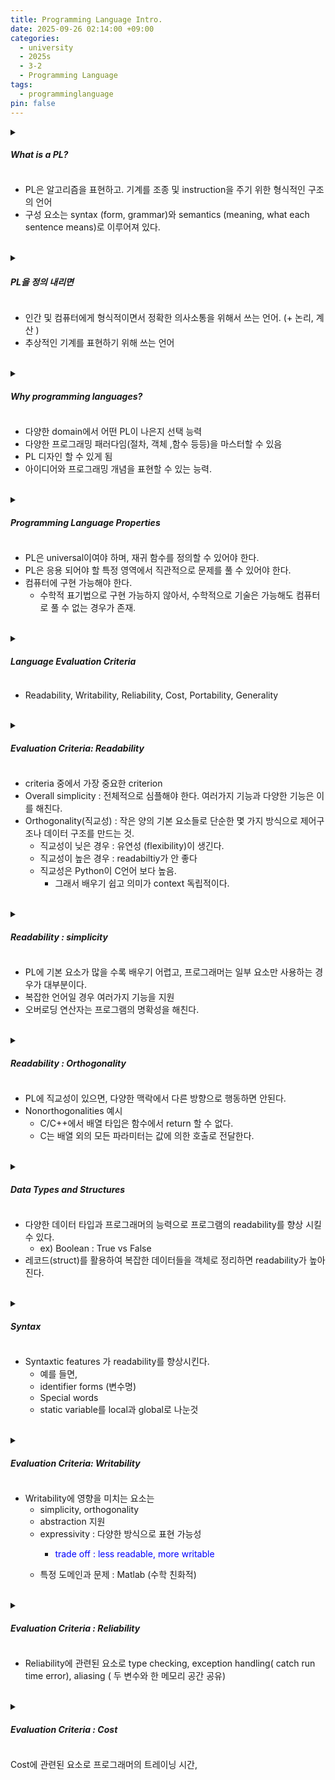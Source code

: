 ```yaml
---
title: Programming Language Intro.
date: 2025-09-26 02:14:00 +09:00
categories:
  - university
  - 2025s
  - 3-2
  - Programming Language
tags:
  - programminglanguage
pin: false
---
```


<details>
  <summary><h5>What is a PL?</h5></summary>
  <ul>
   <li> formal constructed language - communicate instructions to a machine</li>
   <li> to create programs to control machine </li>
   <li> to express algorithms </li>
   <li> syntax (form) & semantics (meaning)</li>
  </ul>
</details>

 - PL은 알고리즘을 표현하고. 기계를 조종 및 instruction을 주기 위한 형식적인 구조의 언어 
 - 구성 요소는 syntax (form, grammar)와 semantics (meaning, what each sentence means)로 이루어져 있다. 
 
<br> 

<details>
<summary><h5>PL을 정의 내리면 </h5></summary>
<ul>
<li> A tool for humans to tell the computer what to do </li>
<li> A means of formal and exact communication between humans</li>
<li> A way of describing an abstract machine</li>
<li> A way of describing computation that is readable both man and machine </li>
</ul>
</details>

- 인간 및 컴퓨터에게 형식적이면서 정확한 의사소통을 위해서 쓰는 언어. (+ 논리, 계산 )
- 추상적인 기계를 표현하기 위해 쓰는 언어 

<br>

<details>
  <summary><h5> Why programming languages? </h5></summary>
  <ul>
   <h6> Reasons to study theory programming languages</h6> 
   <li> Enhanced ability to learn new languages</li>
   <li> Borrowing ideas from other languages</li>
   <li> Ability to express ideas and programming concepts</li> 
   <li> Choice of programming language</li>
   <li> Understanding the implementation behind languages </li>
   <li> Mastering different programming paradigms</li>
   <li> Desining your own "programming language"</li>
  </ul>
  
</details>

- 다양한 domain에서 어떤 PL이 나은지 선택 능력 
- 다양한 프로그래밍 패러다임(절차, 객체 ,함수 등등)을 마스터할 수 있음
- PL 디자인 할 수 있게 됨
- 아이디어와 프로그래밍 개념을 표현할 수 있는 능력.

<br>

<details>
  <summary><h5> Programming Language Properties </h5></summary>
  <ul>
   <li> Programming language must be universal.</li>
	   <ul>
	   <li> Every problem must have a programming solution.</li>
	   <li> Any language in which we can define recursive functions is universal.</li>
	   </ul>
   <li> Reasonably natural for solving problems within its intended application area. </li>
   <li> Implementable on a computer.</li>
	   <ul>
	   <li> Possible to execute every well-formed program in the language.</li>
	   <li> Mathematial notation is not implementable (it is possible to formulate problems that cannot be solved in any computer).</li>
	   </ul>
   <li> Acceptably effcient implementation.</li>
  </ul>
</details>

- PL은 universal이여야 하며, 재귀 함수를 정의할 수 있어야 한다. 
- PL은 응용 되어야 할 특정 영역에서 직관적으로 문제를 풀 수 있어야 한다. 
- 컴퓨터에 구현 가능해야 한다. 
	- 수학적 표기법으로 구현 가능하지 않아서, 수학적으로 기술은 가능해도 컴퓨터로 풀 수 없는 경우가 존재. 

<br>

<details>
  <summary><h5> Language Evaluation Criteria </h5></summary>
  <ul>
   <li> Readability : programs can be read and understood</li>
   <li> Writability : language can be used easily to create programs</li>
   <li> Reliability : performs to its specifiactions ( perform specific job as it expected)</li>
   <li> Cost : the ultimate total cost (it should be limited & low)</li>
   <li> Portability : moved from one to another </li>
   <li> Generality : wide range of applications </li>
  </ul>
</details>

- Readability, Writability, Reliability, Cost, Portability, Generality 

<br>

<details>
  <summary><h5> Evaluation Criteria: Readability </h5></summary>
  <ul>
   <li> How easy is it to read and understand programs written in the programming language?</li>
   <li> Arguably the most important criterion!</li>
   <li> Factors effecting readability include:</li>
	   <ul>
	   <li> Overall simplicity</li>
		   <ul>
		   <li> Too many features is bad as is a multiplicity of features</li>
		   </ul>
	   <li> Orthogonality : a relatively small set of primitive constructs can be combined in a relativelly small number of ways to build the control and data structures of the language </li>
		   <ul>
		   <li> Makes the language easy to learn and read</li>
		   <li> Meaning is context independent </li>
		   </ul>
	   <li>Control statements</li>
	   <li> Data type and structures</li>
	   <li> Syntax considerations </li>
	   </ul>
  </ul>
</details>

- criteria 중에서 가장 중요한 criterion 
- Overall simplicity : 전체적으로 심플해야 한다. 여러가지 기능과 다양한 기능은 이를 해친다.  
- Orthogonality(직교성) : 작은 양의 기본 요소들로 단순한 몇 가지 방식으로 제어구조나 데이터 구조를 만드는 것.
	- 직교성이 닞은 경우 :  유연성 (flexibility)이 생긴다.
	- 직교성이 높은 경우 :  readabiltiy가 안 좋다
	- 직교성은 Python이 C언어 보다 높음. 
		- 그래서 배우기 쉽고 의미가 context 독립적이다.

<br>

<details>
  <summary><h5> Readability : simplicity </h5></summary>
  <ul>   
   <li>Programming languages with a large number of basic components are harder to learn; most programmers using these languages tend to learn and use subsets of the whole language.</li>
   <li>Complex languages have multiplicity</li>
   <li>Overloading operators can reduce the clarity of the program’s meaning</li>
  </ul>
</details>

- PL에 기본 요소가 많을 수록 배우기 어렵고, 프로그래머는 일부 요소만 사용하는 경우가 대부분이다. 
- 복잡한 언어일 경우 여러가지 기능을 지원
- 오버로딩 연산자는 프로그램의 명확성을 해친다. 

<br>

<details>
  <summary><h5> Readability : Orthogonality </h5></summary>
  <ul>
   <li> For a programming language to be orthogonal, language  
constructs should not behave differently in different  
contexts.  </li>
	<li> The fact that Modula-2’s constant expressions may not  
include function calls can be viewed as a  
nonorthogonality.  </li>
	<li>Examples of Nonorthogonalities  </li>
		<ul>
		<li> In C/C++, arrays types cannot be returned from a function </li> 
		<li>In C, local variables must be at the beginning of a block.  </li>
		<li>C passes ALL parameters by value except arrays (passed by  </li>
reference).
	</ul>
  </ul>
</details>

- PL에 직교성이 있으면, 다양한 맥락에서 다른 방향으로 행동하면 안된다.
- Nonorthogonalities 예시
	- C/C++에서 배열 타입은 함수에서 return 할 수 없다. 
	- C는 배열 외의 모든 파라미터는 값에 의한 호출로 전달한다.

<br>

<details>
  <summary><h5> Data Types and Structures </h5></summary>
  <ul>
   <li> A more diverse set of data types and the ability of programmers to create their own increased program readability:  </li>
<li>Booleans make programs more readable:  </li>
	<ul>
	<li> TimeOut = 1 vs. TimeOut = True </li>
	</ul>
<li> The use of records to store complex data objects makes programs more readable:  </li>
	<ul>
	<li> CHARACTER*30 NAME(100)  </li>
	<li> INTEGER AGE(100), EMPLOYEE_NUM(100) </li>
	<li>REAL SALARY(100) </li>
		<ul> 
		<li>Wouldn’t it better if these were an array of records instead of 4 parallel arrays?</li>
		</ul>
	</ul>
  </ul>
</details>

- 다양한 데이터 타입과 프로그래머의 능력으로 프로그램의 readability를 향상 시킬 수 있다. 
	- ex) Boolean : True vs False 
- 레코드(struct)를 활용하여 복잡한 데이터들을 객체로 정리하면 readability가 높아진다. 

<br>

<details>
  <summary><h5> Syntax </h5></summary>
  <ul>
   <li>Most syntactic features in a programming language can enhance readability:</li>
   <li>Identifier forms – older languages (like FORTRAN) restrict the length of identifiers, which become less meaningful  </li>
   <li>Special words – in addition to while, do and for, some languages use special words to close structures such as endif and endwhile. – Form and meaning</li>
   <li>In C a static variable within a function and outside a function mean two different things – this is undesirable.</li>
  </ul>
</details>

- Syntaxtic features 가 readability를 향상시킨다. 
	- 예를 들면,
	- identifier forms (변수명)
	- Special words 
	- static variable를 local과 global로 나눈것

<br>

<details>
  <summary><h5> Evaluation Criteria: Writability </h5></summary>
  <ul>
  <li>How easy is it to write programs in the language? </li>
	  <ul>
	  <li>Factors effecting writability:  </li>
	  <li>Simplicity and orthogonality</li>  
	  <li>Support for abstraction  </li>
	  <li>Expressivity: set of relatively convenient ways of specifying operations  </li>
	  <li>Fit for the domain and problem</li>
	  </ul>
  </ul>
</details>

- Writability에 영향을 미치는 요소는 
	- simplicity, orthogonality
	- abstraction 지원
	- expressivity : 다양한 방식으로 표현 가능성
		- <p style="color: blue;"> trade off : less readable, more writable</p> 
	- 특정 도메인과 문제 : Matlab (수학 친화적) 

<br>

<details>
  <summary><h5> Evaluation Criteria : Reliability </h5></summary>
  <ul>
   <li> Type Checking – a large factor in program reliability. Compiletime type checking is more desirable. C’s lack of parameter type checking leads to many reliability problems.</li>
   <li>Exception Handling – the ability to catch runtime errors and make corrections can prevent reliability problems.</li>
   <li>Aliasing – having two or more ways of referencing the same data object can cause unnecessary errors.</li>
  </ul>
</details>

- Reliability에 관련된 요소로 type checking, exception handling( catch run time error), aliasing ( 두 변수와 한 메모리 공간 공유)  

<br>

<details>
  <summary><h5> Evaluation Criteria : Cost </h5></summary>
  <ul>
   <li> Categories:</li>
	   <ul>
	   <li>Programmer training  </li>
	   <li>Software creation  </li>
	   <li>Compilation  </li>
	   <li>Execution  </li>
	   <li>Compiler cost  </li>
	   <li>Poor reliability  </li>
	   <li>Maintenance</li>
	   </ul>
  </ul>
</details>

Cost에 관련된 요소로 프로그래머의 트레이닝 시간, 

<br>


